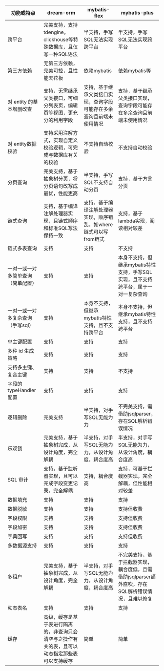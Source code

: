 | 功能或特点                         | dream-orm                                                    | mybatis-flex                                                 | mybatis-plus                                                 |
| ---------------------------------- | ------------------------------------------------------------ | ------------------------------------------------------------ | ------------------------------------------------------------ |
| 跨平台                             | 完美支持，支持tdengine，clickhouse等特殊数据库，且仅写一种SQL语法 | 半支持，手写SQL无法实现跨平台                                | 半支持，手写SQL无法实现跨平台                                |
| 第三方依赖                         | 无第三方依赖，完美可控，且性能天花板                         | 依赖mybatis                                                  | 依赖mybatis等                                                |
| 对 entity 的基本增删改查           | 支持，无需继承父类接口，可细分列表页，编辑页等视图，更充分的利用字段 | 支持，基于继承父类接口实现，查询字段可能存在多余查询且前端未使用情况 | 支持，基于继承父类接口实现，查询字段可能存在多余查询且前端未使用情况 |
| 对 entity数据校验                  | 支持采用注解方式，实现自定义校验逻辑，可完成与数据库有关的校验 | 不支持自动校验                                               | 不支持自动校验                                               |
| 分页查询                           | 完美支持，基于抽象树分页，将分页语句改写成最优，性能更高     | 半支持，手写SQL不支持自动分页                                | 支持，基于方言分页                                           |
| 链式查询                           | 支持，基于编译注解处理器实现，且链式顺序和标准SQL写法保持一致 | 支持，基于编译注解处理器实现，顺序错乱，如where链式可以写from链式 | 支持，基于lambda实现，阅读相对较差                           |
| 链式多表查询                       | 支持                                                         | 支持                                                         | 不支持                                                       |
| 一对一或一对多简单查询（简单配置） | 支持                                                         | 支持                                                         | 本身不支持，但继承mybatis特性支持，手写SQL实现，且不支持跨平台，属于一对一复杂查询 |
| 一对一或一对多复杂查询（手写sql）  | 支持                                                         | 本身不支持，但继承mybatis特性支持，且不支持跨平台            | 本身不支持，但继承mybatis特性支持，且不支持跨平台            |
| 单主键配置                         | 支持                                                         | 支持                                                         | 支持                                                         |
| 多种 id 生成策略                   | 支持                                                         | 支持                                                         | 支持                                                         |
| 支持多主键、复合主键               | 支持                                                         | 支持                                                         | 不支持                                                       |
| 字段的 typeHandler 配置            | 支持                                                         | 支持                                                         | 支持                                                         |
| 逻辑删除                           | 完美支持                                                     | 半支持，对手写SQL无能为力                                    | 不完美支持，需借助jsqlparser，存在SQL解析错误情况            |
| 乐观锁                             | 完美支持，基于抽象树完成，从设计角度，完全解耦               | 半支持，对手写SQL无能为力，从设计角度，耦合度高              | 半支持，对手写SQL无能为力，从设计角度，耦合度高              |
| SQL 审计                           | 支持，基于监听器实现，且可以完成字段变更记录，完全解耦       | 支持，耦合度高                                               | 支持，可基于拦截器实现，完全解耦，但性能相对较差             |
| 数据填充                           | 支持                                                         | 支持                                                         | 支持                                                         |
| 数据脱敏                           | 支持                                                         | 支持                                                         | 支持但收费                                                   |
| 字段权限                           | 支持                                                         | 支持                                                         | 支持但收费                                                   |
| 字段加密                           | 支持                                                         | 支持                                                         | 支持但收费                                                   |
| 字典回写                           | 支持                                                         | 支持                                                         | 支持但收费                                                   |
| 多数据源支持                       | 支持                                                         | 支持                                                         | 支持                                                         |
| 多租户                             | 完美支持，基于抽象树完成，从设计角度，完全解耦               | 半支持，对手写SQL无能为力，从设计角度，耦合度高              | 不完美支持，基于拦截器实现，耦合度低，且需借助jsqlparser额外直吹，存在SQL解析错误情况，且难以修复 |
| 动态表名                           | 支持                                                         | 支持                                                         | 支持                                                         |
| 缓存                               | 高级，缓存是基于表进行隔离的，非查询只会清空与之操作有关的表，且可以动态指定那些表可以支持缓存 | 简单                                                         | 简单                                                         |

